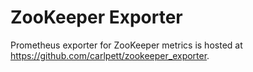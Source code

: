 ZooKeeper Exporter
============

Prometheus exporter for ZooKeeper metrics is hosted at https://github.com/carlpett/zookeeper_exporter.

